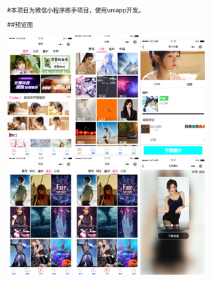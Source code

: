 #本项目为微信小程序练手项目，使用uniapp开发。  
  

##预览图

<img src="https://github.com/ym9710/dnPicture/blob/master/imgX/home.png" width=30%>
<img src="https://github.com/ym9710/dnPicture/blob/master/imgX/category.png" width=30%>
<img src="https://github.com/ym9710/dnPicture/blob/master/imgX/imgDetail.png" width=30%>
<img src="https://github.com/ym9710/dnPicture/blob/master/imgX/video.png" width=30%>
<img src="https://github.com/ym9710/dnPicture/blob/master/imgX/video.png" width=30%>
<img src="https://github.com/ym9710/dnPicture/blob/master/imgX/video_play.png" width=30%>

